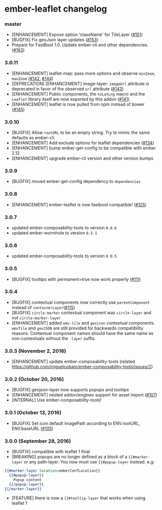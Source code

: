 # ember-leaflet changelog

### master
- [ENHANCEMENT] Expose option 'className' for TileLayer ([#151](https://github.com/miguelcobain/ember-leaflet/pull/151))
- [BUGFIX] Fix geoJson layer updates ([#153](https://github.com/miguelcobain/ember-leaflet/pull/153))
- Prepare for FastBoot 1.0. Update ember-cli and other dependencies. ([#163](https://github.com/miguelcobain/ember-leaflet/pull/163))

### 3.0.11
- [ENHANCEMENT] leaflet-map: pass more options and observe `minZoom`, `maxZoom` ([#142](https://github.com/miguelcobain/ember-leaflet/pull/142), [#144](https://github.com/miguelcobain/ember-leaflet/pull/144))
- [DEPRECATION] [ENHANCEMENT] image-layer: `imageUrl` attribute is deprecated in favor of the observed `url` attribute ([#143](https://github.com/miguelcobain/ember-leaflet/pull/143))
- [ENHANCEMENT] Public components, the `toLatLng` macro and the `Leaflet` library itself are now exported by this addon ([#141](https://github.com/miguelcobain/ember-leaflet/pull/141))
- [ENHANCEMENT] leaflet is now pulled from npm instead of bower ([#145](https://github.com/miguelcobain/ember-leaflet/pull/145))

### 3.0.10
- [BUGFIX] Allow `rootURL` to be an empty string. Try to mimic the same defaults as ember-cli.
- [ENHANCEMENT] Add exclude options for leaflet dependencies ([#134](https://github.com/miguelcobain/ember-leaflet/pull/134))
- [ENHANCEMENT] bump ember-get-config to be compatible with ember 2.12
- [ENHANCEMENT] upgrade ember-cli version and other version bumps

### 3.0.9
- [BUGFIX] moved ember-get-config dependency to `dependencies`

### 3.0.8
- [ENHANCEMENT] ember-leaflet is now fastboot compatible! ([#125](https://github.com/miguelcobain/ember-leaflet/pull/125))

### 3.0.7
- updated ember-composability-tools to version `0.0.6`
- updated ember-wormhole to version `0.5.1`

### 3.0.6
- updated ember-composability-tools to version `0.0.5`

### 3.0.5
- [BUGFIX] tooltips with permanent=true now work properly ([#111](https://github.com/miguelcobain/ember-leaflet/issues/111))

### 3.0.4
- [BUGFIX] contextual components now correctly use `parentComponent` instead of `containerLayer`([#115](https://github.com/miguelcobain/ember-leaflet/pull/115))
- [BUGFIX] `circle-marker` contextual component was `circle-layer` and not `circle-marker-layer`
- [ENHANCEMENT] added `wms-tile` and `geojson` contextual components. `wmsTile` and `geoJSON` are still provided for backwards compatibility reasons. Contextual component names should have the same name as non-contextuals without the `-layer` suffix.

### 3.0.3 (November 2, 2016)
- [ENHANCEMENT] update ember-composability-tools (related https://github.com/miguelcobain/ember-composability-tools/issues/2)

### 3.0.2 (October 20, 2016)
- [BUGFIX] geojson-layer now supports popups and tooltips
- [ENHANCEMENT] nested addon/engines support for asset import ([#107](https://github.com/miguelcobain/ember-leaflet/pull/107))
- [INTERNAL] Use ember-composability-tools!

### 3.0.1 (October 13, 2016)
- [BUGFIX] Set icon default imagePath according to ENV.rootURL, ENV.baseURL ([#105](https://github.com/miguelcobain/ember-leaflet/pull/105))

### 3.0.0 (September 28, 2016)
- [BUGFIX] compatible with leaflet 1 final
- [BREAKING] popups are no longer defined as a block of a `{{#marker-layer` or any path-layer.
  You now must use `{{#popup-layer` instead. e.g:
```hbs
{{#marker-layer location=emberConfLocation}}
  {{#popup-layer}}
    Popup content
  {{/popup-layer}}
{{/marker-layer}}
```
- [FEATURE] there is now a `{{#tooltip-layer` that works when using leaflet 1
